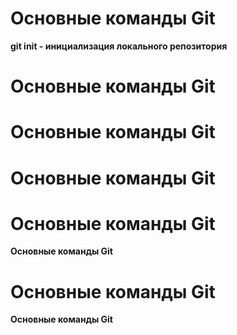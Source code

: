 # Основные команды Git
**git init - инициализация локального репозитория**

# Основные команды Git
# Основные команды Git
# Основные команды Git
# Основные команды Git
**Основные команды Git**
# Основные команды Git
**Основные команды Git**